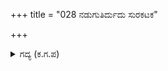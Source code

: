 +++
title = "028 ನಡುಗುತಿರ್ದುದು ಸುರಕಟಕ"

+++

<details><summary>ಗದ್ಯ (ಕ.ಗ.ಪ) </summary>

28. ದೇವತೆಗಳ ಸಮೂಹ ಭಯದಿಂದ ನಡುಗುತ್ತಿತ್ತು, ನಮ್ಮ ಸೈನ್ಯ ಬೊಬ್ಬೆ ಹಾಕುತ್ತಿತ್ತು. ಅರ್ಜುನನಿಗೆ ಉಂಟಾದ ಸಂತಾಪಕ್ಕೆ, ಪಾಂಡವರ ಸೈನ್ಯ ಚೀರುತ್ತಿತ್ತು. ಕೃಷ್ಣನು ನಿಧಾನ ಮಾಡದೆ ಅರ್ಜುನನ ರಥವನ್ನು ಐದು ಅಂಗುಲ ಕೆಳಕ್ಕೆ ಇಳಿಸಿದನು. ಆಗ ಸರ್ಪಾಸ್ತ್ರವು ಅರ್ಜುನನನ್ನು ಕೊಲ್ಲುವ ಆತುರದಲ್ಲಿ ಅವನ ತಲೆಗೂದಲಿನ ಸಮೀಪಕ್ಕೆ ಬಂದಿತು.
</details>
